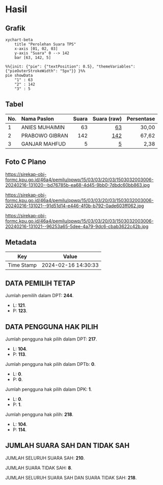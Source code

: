 # Hasil

## Grafik

```mermaid
xychart-beta
    title "Perolehan Suara TPS"
    x-axis [01, 02, 03]
    y-axis "Suara" 0 --> 142
    bar [63, 142, 5]
```

```mermaid
%%{init: {"pie": {"textPosition": 0.5}, "themeVariables": {"pieOuterStrokeWidth": "5px"}} }%%
pie showData
    "1" : 63
    "2" : 142
    "3" : 5
```

## Tabel

| No. | Nama Paslon    | Suara | Suara (raw) | Persentase |
|:--- |:-------------- | -----:| -----------:| ----------:|
| 1   | ANIES MUHAIMIN | 63    | [63][p-1]   | 30,00      |
| 2   | PRABOWO GIBRAN | 142   | [142][p-2]  | 67,62      |
| 3   | GANJAR MAHFUD  | 5     | [5][p-3]    | 2,38       |


[p-1]: https://github.com/gigit-pemilu/pemilu-2024-15-jambi/blob/main/pilpres/hitung-suara/sub/15-jambi/sub/03-sarolangun/sub/03-sarolangun/sub/2003-sungai-baung/sub/006-tps/sub/paslon-1.txt
[p-2]: https://github.com/gigit-pemilu/pemilu-2024-15-jambi/blob/main/pilpres/hitung-suara/sub/15-jambi/sub/03-sarolangun/sub/03-sarolangun/sub/2003-sungai-baung/sub/006-tps/sub/paslon-2.txt
[p-3]: https://github.com/gigit-pemilu/pemilu-2024-15-jambi/blob/main/pilpres/hitung-suara/sub/15-jambi/sub/03-sarolangun/sub/03-sarolangun/sub/2003-sungai-baung/sub/006-tps/sub/paslon-3.txt

## Foto C Plano

https://sirekap-obj-formc.kpu.go.id/46a4/pemilu/ppwp/15/03/03/20/03/1503032003006-20240216-131020--bd76785b-ea68-4d45-9bb0-7dbdc60bb863.jpg

https://sirekap-obj-formc.kpu.go.id/46a4/pemilu/ppwp/15/03/03/20/03/1503032003006-20240216-131021--91d51d14-e446-4f0b-b792-0ade603ff062.jpg

https://sirekap-obj-formc.kpu.go.id/46a4/pemilu/ppwp/15/03/03/20/03/1503032003006-20240216-131021--96253a65-5dee-4a79-9dc6-cbab3622c42b.jpg


## Metadata

| Key        | Value               |
| ---------- | ------------------- |
| Time Stamp | 2024-02-16 14:30:33 |


## DATA PEMILIH TETAP

Jumlah pemilih dalam DPT: **244**.
 * L: **121**.
 * P: **123**.

## DATA PENGGUNA HAK PILIH

Jumlah pengguna hak pilih dalam DPT: **217**.
 * L: **104**.
 * P: **113**.

Jumlah pengguna hak pilih dalam DPTb: **0**.
 * L: **0**.
 * P: **0**.

Jumlah pengguna hak pilih dalam DPK: **1**.
 * L: **0**.
 * P: **1**.

Jumlah pengguna hak pilih: **218**.
 * L: **104**.
 * P: **114**.

## JUMLAH SUARA SAH DAN TIDAK SAH

JUMLAH SELURUH SUARA SAH: **210**.

JUMLAH SUARA TIDAK SAH: **8**.

JUMLAH SELURUH SUARA SAH DAN SUARA TIDAK SAH: **218**.


